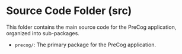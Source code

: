 # Source Code Folder (src)

This folder contains the main source code for the PreCog application, organized into sub-packages.

- `precog/`: The primary package for the PreCog application.